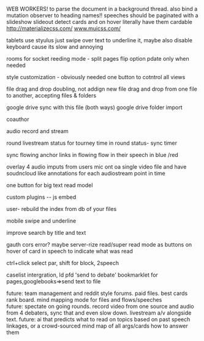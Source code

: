 WEB WORKERS! to parse the document in a background thread. also bind a mutation observer to heading names!!
speeches should be paginated with a slideshow slideout
detect cards and on hover literally have them cardable
http://materializecss.com/
www.muicss.com/

tablets use styulus just swipe over text to underline  it, maybe also disable keyboard cause its slow and annoying


rooms for socket
reeding mode - split pages flip option
pdate only when needed

style customization - obviously needed
one button to cotntrol all views

file drag and drop doubling, not addign new
file drag and drop from one file to another, accepting files & folders

google drive sync with this file (both ways)
google drive folder import

coauthor

audio record and stream

round livestream status for tourney
time in round status- sync timer

sync flowing
anchor links in flowing
flow in their speech in blue /red

overlay 4 audio imputs from users mic  ont oa single video file and have soudncloud like annotations for each audiostream point in time

one button for big text read model

custom plugins -- js embed


user- rebuild the index from db of your files

mobile swipe and underline

improve search by title and text

gauth cors error? maybe server-rize
read/super read mode as buttons on hover of card in speech to indicate what was read

ctrl+click select par, shift for block, 2speech

caselist intergration, ld pfd
'send to debate' bookmarklet for pages,googlebooks=>send text to file

future: team management and reddit style forums. paid files. best cards rank board. mind mapping mode for files and flows/speeches  
future: spectate on going rounds. record video from one source and audio from 4 debaters, sync that and even slow down. livestream a/v alongside text. 
future: ai that predicts what to read on topics based on past speech linkages, or a crowd-sourced mind map of all args/cards how to answer them
